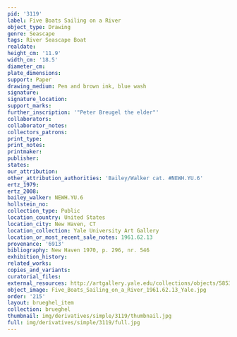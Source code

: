 ```yaml
---
pid: '3119'
label: Five Boats Sailing on a River
object_type: Drawing
genre: Seascape
tags: River Seascape Boat
realdate: 
height_cm: '11.9'
width_cm: '18.5'
diameter_cm: 
plate_dimensions: 
support: Paper
drawing_medium: Pen and brown ink, blue wash
signature: 
signature_location: 
support_marks: 
further_inscription: '"Peter Breugel the elder"'
collaborators: 
collaborator_notes: 
collectors_patrons: 
print_type: 
print_notes: 
printmaker: 
publisher: 
states: 
our_attribution: 
other_attribution_authorities: 'Bailey/Walker cat. #NEWH.YU.6'
ertz_1979: 
ertz_2008: 
bailey_walker: NEWH.YU.6
hollstein_no: 
collection_type: Public
location_country: United States
location_city: New Haven, CT
location_collection: Yale University Art Gallery
location_or_most_recent_sale_notes: 1961.62.13
provenance: '6913'
bibliography: New Haven 1970, p. 296, nr. 546
exhibition_history: 
related_works: 
copies_and_variants: 
curatorial_files: 
external_resources: http://artgallery.yale.edu/collections/objects/58538
object_image: Five_Boats_Sailing_on_a_River_1961.62.13_Yale.jpg
order: '215'
layout: brueghel_item
collection: brueghel
thumbnail: img/derivatives/simple/3119/thumbnail.jpg
full: img/derivatives/simple/3119/full.jpg
---
```

